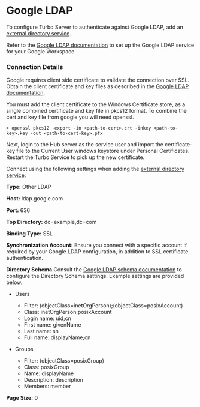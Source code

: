 # Google LDAP

To configure Turbo Server to authenticate against Google LDAP, add an [external directory service](../../server/administration/users.html#adding-an-external-directory-service).

Refer to the [Google LDAP documentation](https://support.google.com/a/topic/9048334?hl=en&ref_topic=7556686) to set up the Google LDAP service for your Google Workspace.

### Connection Details

Google requires client side certificate to validate the connection over SSL. Obtain the client certificate and key files as described in the [Google LDAP documentation](https://support.google.com/a/answer/9100660?hl=en&ref_topic=9173976).

You must add the client certificate to the Windows Certificate store, as a single combined certificate and key file in pkcs12 format. To combine the cert and key file from google you will need openssl.

```
> openssl pkcs12 -export -in <path-to-cert>.crt -inkey <path-to-key>.key -out <path-to-cert-key>.pfx
```

Next, login to the Hub server as the service user and import the certificate-key file to the Current User windows keystore under Personal Certificates. Restart the Turbo Service to pick up the new certificate.

Connect using the following settings when adding the [external directory service](../../server/administration/users.html#adding-an-external-directory-service):

__Type:__
Other LDAP

__Host:__
ldap.google.com

__Port:__
636

__Top Directory:__
dc=example,dc=com

__Binding Type:__
SSL

__Synchronization Account:__
Ensure you connect with a specific account if required by your Google LDAP configuration, in addition to SSL certificate authentication.

__Directory Schema__
Consult the [Google LDAP schema documentation](https://support.google.com/a/answer/9188164) to configure the Directory Schema settings. Example settings are provided below.

- Users
  - Filter: (objectClass=inetOrgPerson);(objectClass=posixAccount)
  - Class: inetOrgPerson;posixAccount
  - Login name: uid;cn
  - First name: givenName
  - Last name: sn
  - Full name: displayName;cn

- Groups
  - Filter: (objectClass=posixGroup)
  - Class: posixGroup
  - Name: displayName
  - Description: description
  - Members: member

__Page Size:__
0
